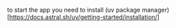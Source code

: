 to start the app you need to install (uv package manager)[https://docs.astral.sh/uv/getting-started/installation/]